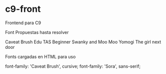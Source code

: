 # c9-front
Frontend para C9

Font Propuestas hasta resolver

Caveat Brush
Edu TAS Beginner
Swanky and Moo Moo
Yomogi
The girl next door

Fonts cargadas en HTML para uso

font-family: 'Caveat Brush', cursive;
font-family: 'Sora', sans-serif;

